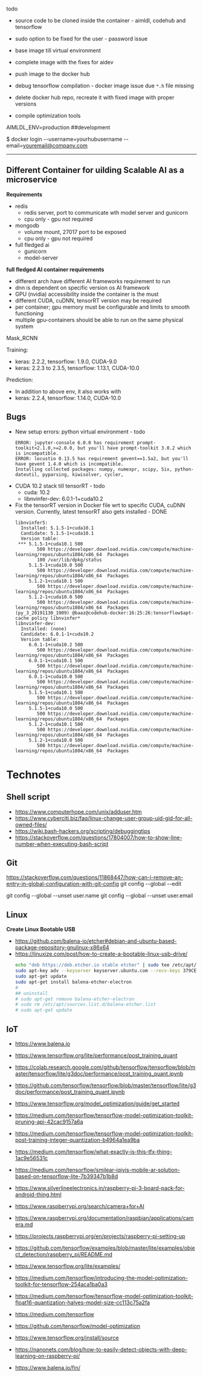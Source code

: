 todo

* source code to be cloned inside the container - aimldl, codehub and tensorflow
* sudo option to be fixed for the user - password issue
* base image till virtual environment
* complete image with the fixes for aidev
* push image to the docker hub

* debug tensorflow compilation - docker image issue due `*.h` file missing
* delete docker hub repo, recreate it with fixed image with proper versions
* compile optimization tools



AIMLDL_ENV=production ##development

$ docker login --username=yourhubusername --email=youremail@company.com

---

## Different Container for uilding Scalable AI as a microservice


**Requirements**
* redis
  * redis server, port to communicate wth model server and gunicorn
  * cpu only - gpu not required
* mongodb
  * volume mount, 27017 port to be exposed
  * cpu only - gpu not required
* full fledged ai
  * gunicorn
  * model-server


**full fledged AI container requirements**
* different arch have different AI frameworks requirement to run
* dnn is dependent on specific version os AI framework
* GPU (nvidia) accessibility inside the container is the must
* different CUDA, cuDNN, tensorRT version may be required
* per container; gpu memory must be configurable and limits to smooth functioning
* multiple gpu-containers should be able to run on the same physical system


Mask_RCNN

Training:
* keras: 2.2.2, tensorflow: 1.9.0, CUDA-9.0
* keras: 2.2.3 to 2.3.5, tensorflow: 1.13.1, CUDA-10.0

Prediction:
* In addition to above env, it also works with
* keras: 2.2.4, tensorflow: 1.14.0, CUDA-10.0


## Bugs

* New setup errors: python virtual environment - todo
    ```
    ERROR: jupyter-console 6.0.0 has requirement prompt-toolkit<2.1.0,>=2.0.0, but you'll have prompt-toolkit 3.0.2 which is incompatible.
    ERROR: locustio 0.13.5 has requirement gevent==1.5a2, but you'll have gevent 1.4.0 which is incompatible.
    Installing collected packages: numpy, numexpr, scipy, Six, python-dateutil, pyparsing, kiwisolver, cycler,
    ```
* CUDA 10.2 stack till tensorRT - todo
  * cuda: 10.2
  * libnvinfer-dev: 6.0.1-1+cuda10.2
* Fix the tensorRT version in Docker file wrt to specific CUDA, cuDNN version. Currently, latest tensorRT also gets installed - DONE
    ```
    libnvinfer5:
      Installed: 5.1.5-1+cuda10.1
      Candidate: 5.1.5-1+cuda10.1
      Version table:
     *** 5.1.5-1+cuda10.1 500
            500 https://developer.download.nvidia.com/compute/machine-learning/repos/ubuntu1804/x86_64  Packages
            100 /var/lib/dpkg/status
         5.1.5-1+cuda10.0 500
            500 https://developer.download.nvidia.com/compute/machine-learning/repos/ubuntu1804/x86_64  Packages
         5.1.2-1+cuda10.1 500
            500 https://developer.download.nvidia.com/compute/machine-learning/repos/ubuntu1804/x86_64  Packages
         5.1.2-1+cuda10.0 500
            500 https://developer.download.nvidia.com/compute/machine-learning/repos/ubuntu1804/x86_64  Packages
    (py_3_20191130_1909) @baaz@codehub-docker:16:25:26:tensorflow$apt-cache policy libnvinfer*
    libnvinfer-dev:
      Installed: (none)
      Candidate: 6.0.1-1+cuda10.2
      Version table:
         6.0.1-1+cuda10.2 500
            500 https://developer.download.nvidia.com/compute/machine-learning/repos/ubuntu1804/x86_64  Packages
         6.0.1-1+cuda10.1 500
            500 https://developer.download.nvidia.com/compute/machine-learning/repos/ubuntu1804/x86_64  Packages
         6.0.1-1+cuda10.0 500
            500 https://developer.download.nvidia.com/compute/machine-learning/repos/ubuntu1804/x86_64  Packages
         5.1.5-1+cuda10.1 500
            500 https://developer.download.nvidia.com/compute/machine-learning/repos/ubuntu1804/x86_64  Packages
         5.1.5-1+cuda10.0 500
            500 https://developer.download.nvidia.com/compute/machine-learning/repos/ubuntu1804/x86_64  Packages
         5.1.2-1+cuda10.1 500
            500 https://developer.download.nvidia.com/compute/machine-learning/repos/ubuntu1804/x86_64  Packages
         5.1.2-1+cuda10.0 500
            500 https://developer.download.nvidia.com/compute/machine-learning/repos/ubuntu1804/x86_64  Packages
    ```

# Technotes

## Shell script

* https://www.computerhope.com/unix/adduser.htm
* https://www.cyberciti.biz/faq/linux-change-user-group-uid-gid-for-all-owned-files/
* https://wiki.bash-hackers.org/scripting/debuggingtips
* https://stackoverflow.com/questions/17804007/how-to-show-line-number-when-executing-bash-script


## Git

https://stackoverflow.com/questions/11868447/how-can-i-remove-an-entry-in-global-configuration-with-git-config
git config --global --edit

git config --global --unset user.name
git config --global --unset user.email



## Linux

**Create Linux Bootable USB**
* https://github.com/balena-io/etcher#debian-and-ubuntu-based-package-repository-gnulinux-x86x64
* https://linuxize.com/post/how-to-create-a-bootable-linux-usb-drive/
  ```bash
  echo "deb https://deb.etcher.io stable etcher" | sudo tee /etc/apt/sources.list.d/balena-etcher.list
  sudo apt-key adv --keyserver keyserver.ubuntu.com --recv-keys 379CE192D401AB61
  sudo apt-get update
  sudo apt-get install balena-etcher-electron
  #
  ## uninstall
  # sudo apt-get remove balena-etcher-electron
  # sudo rm /etc/apt/sources.list.d/balena-etcher.list
  # sudo apt-get update
  ```

## IoT

* https://www.balena.io


* https://www.tensorflow.org/lite/performance/post_training_quant
* https://colab.research.google.com/github/tensorflow/tensorflow/blob/master/tensorflow/lite/g3doc/performance/post_training_quant.ipynb
* https://github.com/tensorflow/tensorflow/blob/master/tensorflow/lite/g3doc/performance/post_training_quant.ipynb
* https://www.tensorflow.org/model_optimization/guide/get_started
* https://medium.com/tensorflow/tensorflow-model-optimization-toolkit-pruning-api-42cac9157a6a
* https://medium.com/tensorflow/tensorflow-model-optimization-toolkit-post-training-integer-quantization-b4964a1ea9ba
* https://medium.com/tensorflow/what-exactly-is-this-tfx-thing-1ac9e56531c
* https://medium.com/tensorflow/smilear-iqiyis-mobile-ar-solution-based-on-tensorflow-lite-7b39347b1b8d
* https://www.silverlineelectronics.in/raspberry-pi-3-board-pack-for-android-thing.html
* https://www.raspberrypi.org/search/camera+for+AI
* https://www.raspberrypi.org/documentation/raspbian/applications/camera.md
* https://projects.raspberrypi.org/en/projects/raspberry-pi-setting-up
* https://github.com/tensorflow/examples/blob/master/lite/examples/object_detection/raspberry_pi/README.md
* https://www.tensorflow.org/lite/examples/
* https://medium.com/tensorflow/introducing-the-model-optimization-toolkit-for-tensorflow-254aca1ba0a3
* https://medium.com/tensorflow/tensorflow-model-optimization-toolkit-float16-quantization-halves-model-size-cc113c75a2fa
* https://medium.com/tensorflow
* https://github.com/tensorflow/model-optimization
* https://www.tensorflow.org/install/source
* https://nanonets.com/blog/how-to-easily-detect-objects-with-deep-learning-on-raspberry-pi/
* https://www.balena.io/fin/
